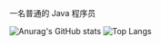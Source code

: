 
一名普通的 Java 程序员

![Anurag's GitHub stats](https://github-readme-stats.vercel.app/api?username=cxhello&locale=cn&hide_title=true&show_icons=true)
![Top Langs](https://github-readme-stats.vercel.app/api/top-langs/?username=cxhello&layout=compact)
